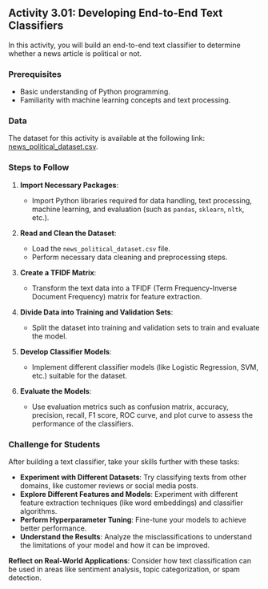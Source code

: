 
## Activity 3.01: Developing End-to-End Text Classifiers

In this activity, you will build an end-to-end text classifier to determine whether a news article is political or not.

### Prerequisites

- Basic understanding of Python programming.
- Familiarity with machine learning concepts and text processing.

### Data

The dataset for this activity is available at the following link: [news_political_dataset.csv](https://github.com/fenago/natural-language-processing-workshop/blob/master/Lab03/data/news_political_dataset.csv).

### Steps to Follow

1. **Import Necessary Packages**:
   - Import Python libraries required for data handling, text processing, machine learning, and evaluation (such as `pandas`, `sklearn`, `nltk`, etc.).

2. **Read and Clean the Dataset**:
   - Load the `news_political_dataset.csv` file.
   - Perform necessary data cleaning and preprocessing steps.

3. **Create a TFIDF Matrix**:
   - Transform the text data into a TFIDF (Term Frequency-Inverse Document Frequency) matrix for feature extraction.

4. **Divide Data into Training and Validation Sets**:
   - Split the dataset into training and validation sets to train and evaluate the model.

5. **Develop Classifier Models**:
   - Implement different classifier models (like Logistic Regression, SVM, etc.) suitable for the dataset.

6. **Evaluate the Models**:
   - Use evaluation metrics such as confusion matrix, accuracy, precision, recall, F1 score, ROC curve, and plot curve to assess the performance of the classifiers.

### Challenge for Students

After building a text classifier, take your skills further with these tasks:

- **Experiment with Different Datasets**: Try classifying texts from other domains, like customer reviews or social media posts.
- **Explore Different Features and Models**: Experiment with different feature extraction techniques (like word embeddings) and classifier algorithms.
- **Perform Hyperparameter Tuning**: Fine-tune your models to achieve better performance.
- **Understand the Results**: Analyze the misclassifications to understand the limitations of your model and how it can be improved.

**Reflect on Real-World Applications**: Consider how text classification can be used in areas like sentiment analysis, topic categorization, or spam detection.

